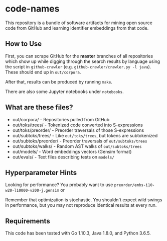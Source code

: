 # code-names

This repository is a bundle of software artifacts for mining open source code
from GitHub and learning identifier embeddings from that code.

## How to Use

First, you can scrape GitHub for the **master** branches of all repositories
which show up while digging through the search results by language using the
script in `github-crawler` (e.g. `github-crawler/crawler.py -l java`). These
should end up in `out/corpora`.

After that, results can be produced by running `make`.

There are also some Jupyter notebooks under `notebooks`.

## What are these files?

- out/corpora/ - Repositories pulled from GitHub
- out/toks/trees/ - Tokenized code converted into S-expressions
- out/toks/preorder/ - Preorder traversals of those S-expressions
- out/subtoks/trees/ - Like `out/toks/trees`, but tokens are subtokenized
- out/subtoks/preorder/ - Preorder traversals of `out/subtoks/trees`
- out/subtoks/walks/ - Random AST walks of `out/subtoks/trees`
- out/models/ - Word embeddings vectors (Gensim format)
- out/evals/ - Text files describing tests on `models/`

## Hyperparameter Hints

Looking for performance? You probably want to use
`preorder/embs-i10-w20-l10000-v200-j.gensim` or

Remember that optimization is stochastic. You shouldn't expect wild swings in
performance, but you may not reproduce identical results at every run.

## Requirements

This code has been tested with Go 1.10.3, Java 1.8.0, and Python 3.6.5.